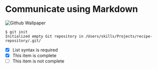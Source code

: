 # Communicate using Markdown

![Github Wallpaper](https://github.blog/wp-content/uploads/2022/08/Universe-Blog-1-Header.jpg)

```
$ git init
Initialized empty Git repository in /Users/skills/Projects/recipe-repository/.git/
```

- [x] List syntax is required
- [x] This item is complete
- [ ] This item is not complete
